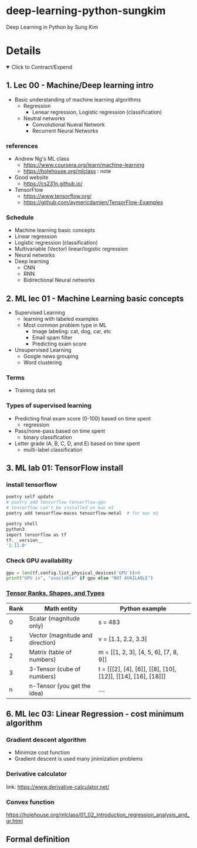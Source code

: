 # deep-learning-python-sungkim

Deep Learning in Python by Sung Kim

# Details

<details open>
  <summary>Click to Contract/Expend</summary>

## 1. Lec 00 - Machine/Deep learning intro

- Basic understanding of machine learning algorithms
  - Regression
    - Lenear regression, Logistic regression (classification)
  - Neutral networks
    - Convolutional Nueral Network
    - Recurrent Neural Networks

### references

- Andrew Ng's ML class
  - https://www.coursera.org/learn/machine-learning
  - https://holehouse.org/mlclass : note
- Good website
  - https://cs231n.github.io/
- TensorFlow
  - https://www.tensorflow.org/
  - https://github.com/aymericdamien/TensorFlow-Examples

### Schedule

- Machine learning basic concepts
- Linear regression
- Logistic regression (classification)
- Multivariable (Vector) linear/logistic regression
- Neural networks
- Deep learning
  - CNN
  - RNN
  - Bidirectional Neural networks

## 2. ML lec 01 - Machine Learning basic concepts

- Supervised Learning
  - learning with labeled examples
  - Most common problem type in ML
    - Image labeling: cat, dog, car, etc
    - Email spam filter
    - Predicting exam score
- Unsupervised Learning
  - Google news grouping
  - Word clustering

### Terms

- Training data set

### Types of supervised learning

- Predicting final exam score (0-100) based on time spent
  - regression
- Pass/none-pass based on time spent
  - binary classification
- Letter grade (A, B, C, D, and E) based on time spent
  - multi-label classification

## 3. ML lab 01: TensorFlow install

### install tensorflow

```sh
poetry self update
# poetry add tensorflow tensorflow-gpu
# tensorflow can't be installed on mac m1
poetry add tensorflow-macos tensorflow-metal  # for mac m1

poetry shell
python3
import tensorflow as tf
tf.__version__
'2.11.0'
```

### Check GPU availability

```py
gpu = len(tf.config.list_physical_devices('GPU'))>0
print("GPU is", "available" if gpu else "NOT AVAILABLE")
```

### [Tensor Ranks, Shapes, and Types](https://chromium.googlesource.com/external/github.com/tensorflow/tensorflow/+/r0.7/tensorflow/g3doc/resources/dims_types.md#rank)

| Rank | Math entity                      | Python example                                               |
| ---- | -------------------------------- | ------------------------------------------------------------ |
| 0    | Scalar (magnitude only)          | s = 483                                                      |
| 1    | Vector (magnitude and direction) | v = [1.1, 2.2, 3.3]                                          |
| 2    | Matrix (table of numbers)        | m = [[1, 2, 3], [4, 5, 6], [7, 8, 9]]                        |
| 3    | 3-Tensor (cube of numbers)       | t = [[[2], [4], [6]], [[8], [10], [12]], [[14], [16], [18]]] |
| n    | n-Tensor (you get the idea)      | ....                                                         |

## 6. ML lec 03: Linear Regression - cost minimum algorithm

### Gradient descent algorithm

- Minimize cost function
- Gradient descent is used many jinimization problems

### Derivative calculator

link: https://www.derivative-calculator.net/

### Convex function

https://holehouse.org/mlclass/01_02_Introduction_regression_analysis_and_gr.html

## Formal definition

</details>
